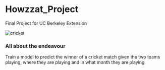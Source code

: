 # Howzzat_Project
Final Project for UC Berkeley Extension

 ![cricket](https://media.gettyimages.com/vectors/cricket-batsman-vector-id483913507?s=612x612)

### All about the endeavour

Train a model to predict the winner of a cricket match given the two teams playing, where they are playing and in what month they are playing. 
